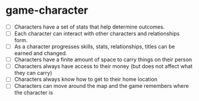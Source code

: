 # game-character

- [ ] Characters have a set of stats that help determine outcomes.  
- [ ] Each character can interact with other characters and relationships form.  
- [ ] As a character progresses skills, stats, relationships, titles can be earned and changed.
- [ ] Characters have a finite amount of space to carry things on their person
- [ ] Characters always have access to their money (but does not affect what they can carry)
- [ ] Characters always know how to get to their home location
- [ ] Characters can move around the map and the game remembers where the character is